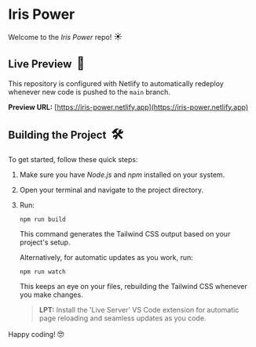 # Iris Power

Welcome to the _Iris Power_ repo! <span style="font-size: 1.2em">☀️</span>

## Live Preview&nbsp;&nbsp;<span style="font-size: 1.2em">👀</span>
This repository is configured with Netlify to automatically redeploy whenever new code is pushed to the `main` branch.

**Preview URL:** [https://iris-power.netlify.app](https://iris-power.netlify.app)

## Building the Project&nbsp;&nbsp;<span style="font-size: 1.2em">🛠️</span>

To get started, follow these quick steps:

1. Make sure you have _Node.js_ and _npm_ installed on your system.

2. Open your terminal and navigate to the project directory.

3. Run:
    ```shell
    npm run build
    ```
    This command generates the Tailwind CSS output based on your project's setup.

    Alternatively, for automatic updates as you work, run:
    ```shell
    npm run watch
    ```
    This keeps an eye on your files, rebuilding the Tailwind CSS whenever you make changes.
    > **LPT:** Install the 'Live Server' VS Code extension for automatic page reloading and seamless updates as you code.

Happy coding! <span style="font-size: 1.2em">🤓</span>